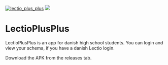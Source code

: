 [![lectio_plus_plus](https://github.com/oscarspalk/lectio_plus_plus/actions/workflows/main.yaml/badge.svg)](https://github.com/oscarspalk/lectio_plus_plus/actions/workflows/main.yaml)
![](https://hackatime-badge.hackclub.com/U08RE4WKQ4E/lectio_plus_plus)

# LectioPlusPlus

LectioPlusPlus is an app for danish high school students. You can login and view your schema, if you have a danish Lectio login.

Download the APK from the releases tab.